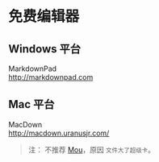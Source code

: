 # 免费编辑器

## Windows 平台

MarkdownPad  
<http://markdownpad.com>


## Mac 平台

MacDown  
<http://macdown.uranusjr.com/>   

>注：
>不推荐 [Mou](http://25.io/mou)，原因 `文件大了超级卡`。 
